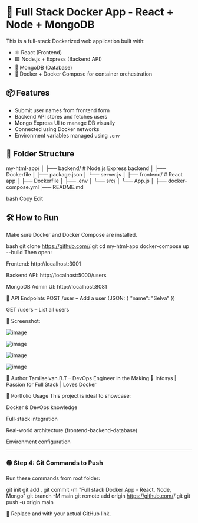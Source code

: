 # 🐳 Full Stack Docker App - React + Node + MongoDB

This is a full-stack Dockerized web application built with:

- ⚛️ React (Frontend)
- 🟩 Node.js + Express (Backend API)
- 🍃 MongoDB (Database)
- 🐳 Docker + Docker Compose for container orchestration

## 📦 Features

- Submit user names from frontend form
- Backend API stores and fetches users
- Mongo Express UI to manage DB visually
- Connected using Docker networks
- Environment variables managed using `.env`

## 📁 Folder Structure

my-html-app/
│
├── backend/ # Node.js Express backend
│ ├── Dockerfile
│ ├── package.json
│ └── server.js
│
├── frontend/ # React app
│ ├── Dockerfile
│ ├── .env
│ └── src/
│ └── App.js
│
├── docker-compose.yml
├── README.md

bash
Copy
Edit

## 🛠️ How to Run

Make sure Docker and Docker Compose are installed.

bash
git clone https://github.com/<your-username>/<your-repo>.git
cd my-html-app
docker-compose up --build
Then open:

Frontend: http://localhost:3001

Backend API: http://localhost:5000/users

MongoDB Admin UI: http://localhost:8081

💬 API Endpoints
POST /user – Add a user (JSON: { "name": "Selva" })

GET /users – List all users

📸 Screenshot:

![image](https://github.com/user-attachments/assets/c1eb6eb5-4817-4d6c-bc4e-2b65d21d96fe)

![image](https://github.com/user-attachments/assets/806eb655-8fe2-4379-9fd7-bec0b2bbc046)

![image](https://github.com/user-attachments/assets/60bda226-0b2c-4556-a292-c3bb53a2ce22)

![image](https://github.com/user-attachments/assets/781d0ac8-0c86-4886-87ac-e00057ab3449)

🧠 Author
Tamilselvan.B.T – DevOps Engineer in the Making 🚀
Infosys | Passion for Full Stack | Loves Docker

💼 Portfolio Usage
This project is ideal to showcase:

Docker & DevOps knowledge

Full-stack integration

Real-world architecture (frontend-backend-database)

Environment configuration

---

### 🟢 Step 4: Git Commands to Push

Run these commands from root folder:

git init
git add .
git commit -m "Full stack Docker App - React, Node, Mongo"
git branch -M main
git remote add origin https://github.com/<your-username>/<your-repo>.git
git push -u origin main


📌 Replace <your-username> and <your-repo> with your actual GitHub link.



